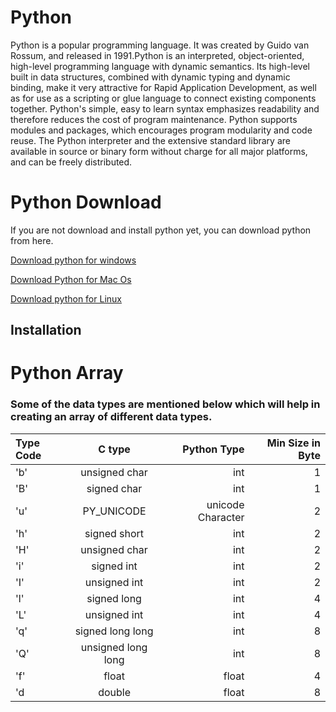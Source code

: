 # Python 
Python is a popular programming language. It was created by Guido van Rossum, and released in 1991.Python is an interpreted, object-oriented, high-level programming language with dynamic semantics. Its high-level built in data structures, combined with dynamic typing and dynamic binding, make it very attractive for Rapid Application Development, as well as for use as a scripting or glue language to connect existing components together. Python's simple, easy to learn syntax emphasizes readability and therefore reduces the cost of program maintenance. Python supports modules and packages, which encourages program modularity and code reuse. The Python interpreter and the extensive standard library are available in source or binary form without charge for all major platforms, and can be freely distributed.

# Python Download
If you are not download and install python yet, you can download python from here. 

[Download python for windows](https://www.python.org/ftp/python/3.9.1/python-3.9.1-amd64.exe)

[Download Python for Mac Os](https://www.python.org/downloads/mac-osx/)

[Download python for Linux](https://www.python.org/downloads/)

## Installation










# Python Array 
### Some of the data types are mentioned below which will help in creating an array of different data types.


| Type Code    |    C type      | Python Type   | Min Size in Byte |
|      :---    |     :---:      |       ---:    |             ---: |
| 'b'          | unsigned char  | int           | 1                |
| 'B'          | signed char    | int           | 1                |
| 'u'          | PY_UNICODE     | unicode Character | 2                |
| 'h'          | signed short   | int           | 2                |
| 'H'          | unsigned char  | int           | 2                |
| 'i'          | signed int     | int           | 2                |      
| 'I'          | unsigned int   | int           | 2                | 
| 'l'          | signed long    | int           | 4                | 
| 'L'          | unsigned int   | int           | 4                | 
| 'q'          | signed long long | int         | 8                | 
| 'Q'          | unsigned long long | int       | 8                | 
| 'f'          | float          | float         | 4                | 
| 'd           | double         | float         | 8                |